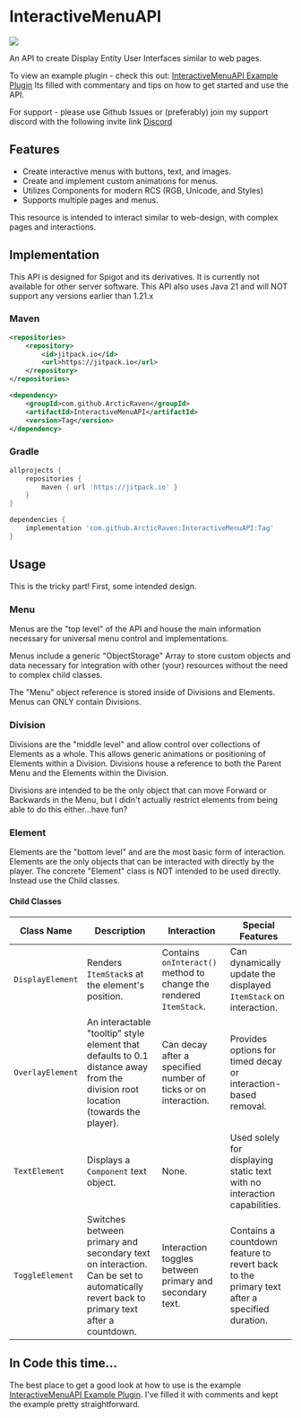 # InteractiveMenuAPI
[![](https://jitpack.io/v/ArcticRaven/InteractiveMenuAPI.svg)](https://jitpack.io/#ArcticRaven/InteractiveMenuAPI)

An API to create Display Entity User Interfaces similar to web pages.

To view an example plugin - check this out: [InteractiveMenuAPI Example Plugin](https://github.com/ArcticRaven/InteractiveMenuAPI-ExamplePlugin)
Its filled with commentary and tips on how to get started and use the API. 

For support - please use Github Issues or (preferably) join my support discord with the following invite link 
[Discord](https://discord.gg/xErSpeWa8d)

## Features

- Create interactive menus with buttons, text, and images.
- Create and implement custom animations for menus.
- Utilizes Components for modern RCS (RGB, Unicode, and Styles)
- Supports multiple pages and menus.

This resource is intended to interact similar to web-design, with complex pages and interactions.

## Implementation

This API is designed for Spigot and its derivatives. It is currently not available for other server software.
This API also uses Java 21 and will NOT support any versions earlier than 1.21.x

### Maven
```xml
<repositories>
    <repository>
        <id>jitpack.io</id>
        <url>https://jitpack.io</url>
    </repository>
</repositories>

<dependency>
    <groupId>com.github.ArcticRaven</groupId>
    <artifactId>InteractiveMenuAPI</artifactId>
    <version>Tag</version>
</dependency>
```

### Gradle
```gradle
allprojects {
    repositories {
        maven { url 'https://jitpack.io' }
    }
}

dependencies {
    implementation 'com.github.ArcticRaven:InteractiveMenuAPI:Tag'
}
```

## Usage
This is the tricky part! First, some intended design. 

### Menu
Menus are the "top level" of the API and house the main information necessary for universal menu control
and implementations. 

Menus include a generic "ObjectStorage" Array to store custom objects and data necessary for integration with
other (your) resources without the need to complex child classes. 

The "Menu" object reference is stored inside of Divisions and Elements. Menus can ONLY contain Divisions.

### Division
Divisions are the "middle level" and allow control over collections of Elements as a whole. This allows generic
animations or positioning of Elements within a Division. Divisions house a reference to both the Parent Menu and the
Elements within the Division. 

Divisions are intended to be the only object that can move Forward or Backwards in the Menu, but I didn't actually restrict
elements from being able to do this either...have fun?

### Element
Elements are the "bottom level" and are the most basic form of interaction. Elements are the only objects that can be
interacted with directly by the player. The concrete "Element" class is NOT intended to be used directly. Instead use
the Child classes.
#### Child Classes

| **Class Name**    | **Description**                                                                                                                                     | **Interaction**                                                                                   | **Special Features**                                                                                     |
|-------------------|-----------------------------------------------------------------------------------------------------------------------------------------------------|---------------------------------------------------------------------------------------------------|---------------------------------------------------------------------------------------------------------------------|
| `DisplayElement`  | Renders `ItemStack`s at the element's position.                                                                                                     | Contains `onInteract()` method to change the rendered `ItemStack`.                                | Can dynamically update the displayed `ItemStack` on interaction.                                                    |
| `OverlayElement`  | An interactable "tooltip" style element that defaults to 0.1 distance away from the division root location (towards the player).                    | Can decay after a specified number of ticks or on interaction.                                    | Provides options for timed decay or interaction-based removal.                                                      |
| `TextElement`     | Displays a `Component` text object.                                                                                                                 | None.                                                                                             | Used solely for displaying static text with no interaction capabilities.                                            |
| `ToggleElement`   | Switches between primary and secondary text on interaction. Can be set to automatically revert back to primary text after a countdown.              | Interaction toggles between primary and secondary text.                                           | Contains a countdown feature to revert back to the primary text after a specified duration.                         |

## In Code this time...

The best place to get a good look at how to use is the example [InteractiveMenuAPI Example Plugin](https://github.com/ArcticRaven/InteractiveMenuAPI-ExamplePlugin). 
I've filled it with comments and kept the example pretty straightforward. 
